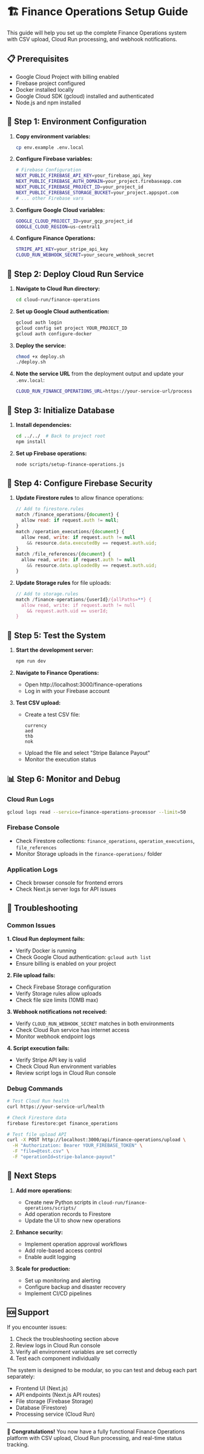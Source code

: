 # 🏗️ Finance Operations Setup Guide

This guide will help you set up the complete Finance Operations system with CSV upload, Cloud Run processing, and webhook notifications.

## 📋 Prerequisites

- Google Cloud Project with billing enabled
- Firebase project configured
- Docker installed locally
- Google Cloud SDK (gcloud) installed and authenticated
- Node.js and npm installed

## 🔧 Step 1: Environment Configuration

1. **Copy environment variables:**
   ```bash
   cp env.example .env.local
   ```

2. **Configure Firebase variables:**
   ```bash
   # Firebase Configuration
   NEXT_PUBLIC_FIREBASE_API_KEY=your_firebase_api_key
   NEXT_PUBLIC_FIREBASE_AUTH_DOMAIN=your_project.firebaseapp.com
   NEXT_PUBLIC_FIREBASE_PROJECT_ID=your_project_id
   NEXT_PUBLIC_FIREBASE_STORAGE_BUCKET=your_project.appspot.com
   # ... other Firebase vars
   ```

3. **Configure Google Cloud variables:**
   ```bash
   GOOGLE_CLOUD_PROJECT_ID=your_gcp_project_id
   GOOGLE_CLOUD_REGION=us-central1
   ```

4. **Configure Finance Operations:**
   ```bash
   STRIPE_API_KEY=your_stripe_api_key
   CLOUD_RUN_WEBHOOK_SECRET=your_secure_webhook_secret
   ```

## 🚀 Step 2: Deploy Cloud Run Service

1. **Navigate to Cloud Run directory:**
   ```bash
   cd cloud-run/finance-operations
   ```

2. **Set up Google Cloud authentication:**
   ```bash
   gcloud auth login
   gcloud config set project YOUR_PROJECT_ID
   gcloud auth configure-docker
   ```

3. **Deploy the service:**
   ```bash
   chmod +x deploy.sh
   ./deploy.sh
   ```

4. **Note the service URL** from the deployment output and update your `.env.local`:
   ```bash
   CLOUD_RUN_FINANCE_OPERATIONS_URL=https://your-service-url/process
   ```

## 💾 Step 3: Initialize Database

1. **Install dependencies:**
   ```bash
   cd ../../  # Back to project root
   npm install
   ```

2. **Set up Firebase operations:**
   ```bash
   node scripts/setup-finance-operations.js
   ```

## 🔐 Step 4: Configure Firebase Security

1. **Update Firestore rules** to allow finance operations:
   ```javascript
   // Add to firestore.rules
   match /finance_operations/{document} {
     allow read: if request.auth != null;
   }
   match /operation_executions/{document} {
     allow read, write: if request.auth != null 
       && resource.data.executedBy == request.auth.uid;
   }
   match /file_references/{document} {
     allow read, write: if request.auth != null 
       && resource.data.uploadedBy == request.auth.uid;
   }
   ```

2. **Update Storage rules** for file uploads:
   ```javascript
   // Add to storage.rules
   match /finance-operations/{userId}/{allPaths=**} {
     allow read, write: if request.auth != null 
       && request.auth.uid == userId;
   }
   ```

## 🧪 Step 5: Test the System

1. **Start the development server:**
   ```bash
   npm run dev
   ```

2. **Navigate to Finance Operations:**
   - Open http://localhost:3000/finance-operations
   - Log in with your Firebase account

3. **Test CSV upload:**
   - Create a test CSV file:
     ```csv
     currency
     aed
     thb
     nok
     ```
   - Upload the file and select "Stripe Balance Payout"
   - Monitor the execution status

## 📊 Step 6: Monitor and Debug

### Cloud Run Logs
```bash
gcloud logs read --service=finance-operations-processor --limit=50
```

### Firebase Console
- Check Firestore collections: `finance_operations`, `operation_executions`, `file_references`
- Monitor Storage uploads in the `finance-operations/` folder

### Application Logs
- Check browser console for frontend errors
- Check Next.js server logs for API issues

## 🔧 Troubleshooting

### Common Issues

**1. Cloud Run deployment fails:**
- Verify Docker is running
- Check Google Cloud authentication: `gcloud auth list`
- Ensure billing is enabled on your project

**2. File upload fails:**
- Check Firebase Storage configuration
- Verify Storage rules allow uploads
- Check file size limits (10MB max)

**3. Webhook notifications not received:**
- Verify `CLOUD_RUN_WEBHOOK_SECRET` matches in both environments
- Check Cloud Run service has internet access
- Monitor webhook endpoint logs

**4. Script execution fails:**
- Verify Stripe API key is valid
- Check Cloud Run environment variables
- Review script logs in Cloud Run console

### Debug Commands

```bash
# Test Cloud Run health
curl https://your-service-url/health

# Check Firestore data
firebase firestore:get finance_operations

# Test file upload API
curl -X POST http://localhost:3000/api/finance-operations/upload \
  -H "Authorization: Bearer YOUR_FIREBASE_TOKEN" \
  -F "file=@test.csv" \
  -F "operationId=stripe-balance-payout"
```

## 🎯 Next Steps

1. **Add more operations:**
   - Create new Python scripts in `cloud-run/finance-operations/scripts/`
   - Add operation records to Firestore
   - Update the UI to show new operations

2. **Enhance security:**
   - Implement operation approval workflows
   - Add role-based access control
   - Enable audit logging

3. **Scale for production:**
   - Set up monitoring and alerting
   - Configure backup and disaster recovery
   - Implement CI/CD pipelines

## 🆘 Support

If you encounter issues:

1. Check the troubleshooting section above
2. Review logs in Cloud Run console
3. Verify all environment variables are set correctly
4. Test each component individually

The system is designed to be modular, so you can test and debug each part separately:
- Frontend UI (Next.js)
- API endpoints (Next.js API routes)
- File storage (Firebase Storage)
- Database (Firestore)
- Processing service (Cloud Run)

---

**🎉 Congratulations!** You now have a fully functional Finance Operations platform with CSV upload, Cloud Run processing, and real-time status tracking. 
